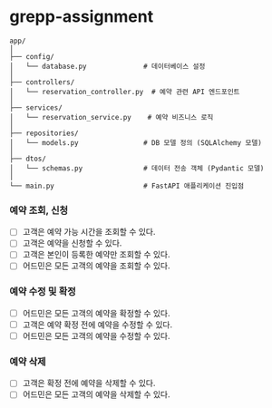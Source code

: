 # grepp-assignment

```
app/
│
├── config/
│   └── database.py              # 데이터베이스 설정
│
├── controllers/
│   └── reservation_controller.py  # 예약 관련 API 엔드포인트
│
├── services/
│   └── reservation_service.py    # 예약 비즈니스 로직
│
├── repositories/
│   └── models.py                # DB 모델 정의 (SQLAlchemy 모델)
│
├── dtos/
│   └── schemas.py               # 데이터 전송 객체 (Pydantic 모델)
│
└── main.py                      # FastAPI 애플리케이션 진입점
```

### 예약 조회, 신청

- [ ] 고객은 예약 가능 시간을 조회할 수 있다.
- [ ] 고객은 예약을 신청할 수 있다.
- [ ] 고객은 본인이 등록한 예약만 조회할 수 있다.
- [ ] 어드민은 모든 고객의 예약을 조회할 수 있다.

### 예약 수정 및 확정

- [ ] 어드민은 모든 고객의 예약을 확정할 수 있다.
- [ ] 고객은 예약 확정 전에 예약을 수정할 수 있다.
- [ ] 어드민은 모든 고객의 예약을 수정할 수 있다.

### 예약 삭제

- [ ] 고객은 확정 전에 예약을 삭제할 수 있다.
- [ ] 어드민은 모든 고객의 예약을 삭제할 수 있다.